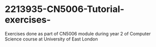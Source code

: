 # 2213935-CN5006-Tutorial-exercises-
Exercises done as part of CN5006 module during year 2 of Computer Science course at University of East London
